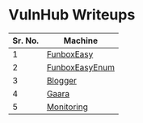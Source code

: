 # VulnHub Writeups

| Sr. No. | Machine                               |
| ------- | ------------------------------------- |
| 1       | [FunboxEasy](FunboxEasy.html)         |
| 2       | [FunboxEasyEnum](FunboxEasyEnum.html) |
| 3       | [Blogger](blogger.html)               |
| 4       | [Gaara](gaara.html)                   |
| 5       | [Monitoring](monitoring.html)         |
